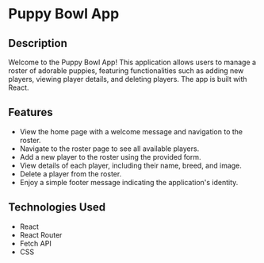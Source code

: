 # Puppy Bowl App

## Description

Welcome to the Puppy Bowl App! This application allows users to manage a roster of adorable puppies, featuring functionalities such as adding new players, viewing player details, and deleting players. The app is built with React.

## Features

- View the home page with a welcome message and navigation to the roster.
- Navigate to the roster page to see all available players.
- Add a new player to the roster using the provided form.
- View details of each player, including their name, breed, and image.
- Delete a player from the roster.
- Enjoy a simple footer message indicating the application's identity.

## Technologies Used

- React
- React Router
- Fetch API
- CSS

